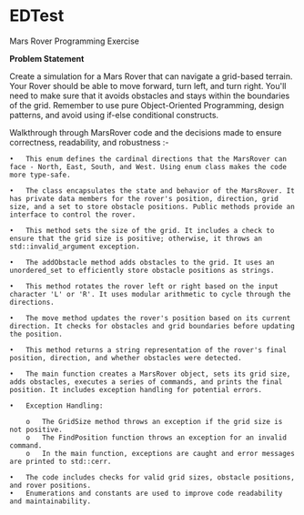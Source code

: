 # EDTest
Mars Rover Programming Exercise

**Problem Statement**

Create a simulation for a Mars Rover that can navigate a grid-based terrain. Your Rover should be able to move forward, turn left, and turn 
right. You'll need to make sure that it avoids obstacles and stays within the boundaries of the grid. Remember to use pure Object-Oriented 
Programming, design patterns, and avoid using if-else conditional constructs.



Walkthrough through MarsRover code and the decisions made to ensure correctness, readability, and robustness :-

	•	This enum defines the cardinal directions that the MarsRover can face - North, East, South, and West. Using enum class makes the code more type-safe.
	
	•	The class encapsulates the state and behavior of the MarsRover. It has private data members for the rover's position, direction, grid size, and a set to store obstacle positions. Public methods provide an interface to control the rover.
	
	•	This method sets the size of the grid. It includes a check to ensure that the grid size is positive; otherwise, it throws an std::invalid_argument exception.
	
	•	The addObstacle method adds obstacles to the grid. It uses an unordered_set to efficiently store obstacle positions as strings.
	
	•	This method rotates the rover left or right based on the input character 'L' or 'R'. It uses modular arithmetic to cycle through the directions.
	
	•	The move method updates the rover's position based on its current direction. It checks for obstacles and grid boundaries before updating the position.
	
	•	This method returns a string representation of the rover's final position, direction, and whether obstacles were detected.
	
	•	The main function creates a MarsRover object, sets its grid size, adds obstacles, executes a series of commands, and prints the final position. It includes exception handling for potential errors.
	
	•	Exception Handling:
	
		o	The GridSize method throws an exception if the grid size is not positive.
		o	The FindPosition function throws an exception for an invalid command.
		o	In the main function, exceptions are caught and error messages are printed to std::cerr.
		
	•	The code includes checks for valid grid sizes, obstacle positions, and rover positions.
	•	Enumerations and constants are used to improve code readability and maintainability.










